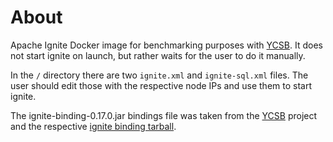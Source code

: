 # About

Apache Ignite Docker image for benchmarking purposes with
[YCSB](https://github.com/brianfrankcooper/YCSB). It does not start
ignite on launch, but rather waits for the user to do it manually.

In the `/` directory there are two `ignite.xml` and `ignite-sql.xml`
files. The user should edit those with the respective node IPs and use
them to start ignite.

The ignite-binding-0.17.0.jar bindings file was taken from the
[YCSB](https://github.com/brianfrankcooper/YCSB) project and the
respective
[ignite binding tarball](https://github.com/brianfrankcooper/YCSB/releases/download/0.17.0/ycsb-ignite-binding-0.17.0.tar.gz).


